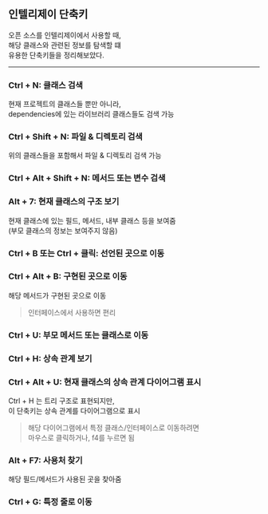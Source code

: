 ## 인텔리제이 단축키

오픈 소스를 인텔리제이에서 사용할 때,  
해당 클래스와 관련된 정보를 탐색할 떄  
유용한 단축키들을 정리해보았다.

---

### Ctrl + N: 클래스 검색

현재 프로젝트의 클래스들 뿐만 아니라,  
dependencies에 있는 라이브러리 클래스들도 검색 가능

### Ctrl + Shift + N: 파일 & 디렉토리 검색

위의 클래스들을 포함해서 파일 & 디렉토리 검색 가능

### Ctrl + Alt + Shift + N: 메서드 또는 변수 검색

### Alt + 7: 현재 클래스의 구조 보기

현재 클래스에 있는 필드, 메서드, 내부 클래스 등을 보여줌  
(부모 클래스의 정보는 보여주지 않음)

### Ctrl + B 또는 Ctrl + 클릭: 선언된 곳으로 이동

### Ctrl + Alt + B: 구현된 곳으로 이동

해당 메서드가 구현된 곳으로 이동  

> 인터페이스에서 사용하면 편리

### Ctrl + U: 부모 메서드 또는 클래스로 이동

### Ctrl + H: 상속 관계 보기

### Ctrl + Alt + U: 현재 클래스의 상속 관계 다이어그램 표시

Ctrl + H 는 트리 구조로 표현되지만,  
이 단축키는 상속 관계를 다이어그램으로 표시

> 해당 다이어그램에서 특정 클래스/인터페이스로 이동하려면  
> 마우스로 클릭하거나, f4를 누르면 됨

### Alt + F7: 사용처 찾기

해당 필드/메서드가 사용된 곳을 찾아줌

### Ctrl + G: 특정 줄로 이동
